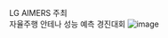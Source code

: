 LG AIMERS 주최\
자율주행 안테나 성능 예측 경진대회
![image](https://user-images.githubusercontent.com/71584305/206849225-e778da2a-0e14-4023-aed2-0dec9c040e45.png)
